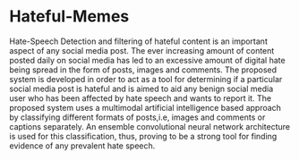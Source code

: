 # Hateful-Memes
Hate-Speech Detection and filtering of hateful content is an important aspect of any social media post. The ever increasing amount of content posted daily on social media has led to an excessive amount of digital hate being spread in the form of posts, images and comments. The proposed system is developed in order to act as a tool for determining if a particular social media post is hateful and is aimed to aid any benign social media user who has been affected by hate speech and wants to report it. The proposed system uses a multimodal artificial intelligence based approach by classifying different formats of posts,i.e, images and comments or captions separately. An ensemble convolutional neural network architecture is used for this classification, thus, proving to be a strong tool for finding evidence of any prevalent hate speech.
